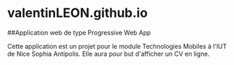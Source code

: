 # valentinLEON.github.io
##Application web de type Progressive Web App

Cette application est un projet pour le module Technologies Mobiles à l'IUT de Nice Sophia Antipolis.
Elle aura pour but d'afficher un CV en ligne.
